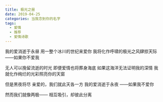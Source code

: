 ```yaml
---
title: 极光之昼
date: 2019-04-25
categories: 当我念到你的名字
tags:
  - 爱情
  - 推荐
  - 爱情诗歌
---
```


我的爱消逝于永昼<!--more-->
用一整个冰川的世纪来爱你
我将化作呼啸的极光之风肆掠天际
——如果你不爱我

无人可以挽留流逝的时光
即便爱情也将葬身海底
如果这海洋无法证明我的深情
我就化作绚烂的光彩照亮你的天窗

但是黑夜将尽
亲爱的，我们就此天各一方
我的爱消逝于永夜
——如果我不爱你

然而我们就像两极——
相互吸引，却彼此分离